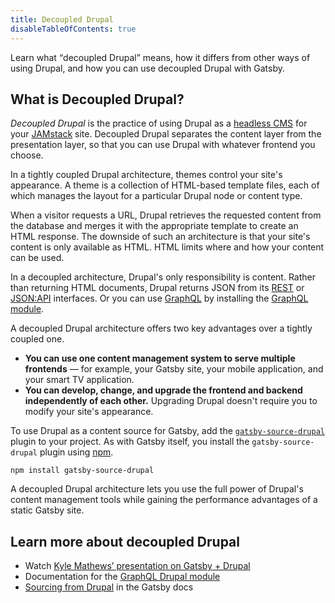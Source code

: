 ```yaml
---
title: Decoupled Drupal
disableTableOfContents: true
---
```


Learn what <q>decoupled Drupal</q> means, how it differs from other ways of using Drupal, and how you can use decoupled Drupal with Gatsby.

## What is Decoupled Drupal?

_Decoupled Drupal_ is the practice of using Drupal as a [headless CMS](/docs/how-to/sourcing-data/headless-cms/) for your [JAMstack](/docs/glossary/jamstack/) site. Decoupled Drupal separates the content layer from the presentation layer, so that you can use Drupal with whatever frontend you choose.

In a tightly coupled Drupal architecture, themes control your site's appearance. A theme is a collection of HTML-based template files, each of which manages the layout for a particular Drupal node or content type.

When a visitor requests a URL, Drupal retrieves the requested content from the database and merges it with the appropriate template to create an HTML response. The downside of such an architecture is that your site's content is only available as HTML. HTML limits where and how your content can be used.

In a decoupled architecture, Drupal's only responsibility is content. Rather than returning HTML documents, Drupal returns JSON from its [REST](https://www.drupal.org/docs/8/api/restful-web-services-api/restful-web-services-api-overview) or [JSON:API](https://www.drupal.org/docs/8/modules/jsonapi/api-overview) interfaces. Or you can use [GraphQL](/docs/glossary/graphql/) by installing the [GraphQL module](https://www.drupal.org/docs/8/modules/graphql).

A decoupled Drupal architecture offers two key advantages over a tightly coupled one.

- **You can use one content management system to serve multiple frontends** — for example, your Gatsby site, your mobile application, and your smart TV application.
- **You can develop, change, and upgrade the frontend and backend independently of each other.** Upgrading Drupal doesn't require you to modify your site's appearance.

To use Drupal as a content source for Gatsby, add the [`gatsby-source-drupal`](/plugins/gatsby-source-drupal/) plugin to your project. As with Gatsby itself, you install the `gatsby-source-drupal` plugin using [npm](/docs/glossary/#npm).

```shell
npm install gatsby-source-drupal
```

A decoupled Drupal architecture lets you use the full power of Drupal's content management tools while gaining the performance advantages of a static Gatsby site.

## Learn more about decoupled Drupal

- Watch [Kyle Mathews’ presentation on Gatsby + Drupal](https://2017.badcamp.net/session/coding-development/beginner/headless-drupal-building-blazing-fast-websites-reactgatsbyjs)
- Documentation for the [GraphQL Drupal module](https://drupal-graphql.gitbook.io/graphql/)
- [Sourcing from Drupal](/docs/how-to/sourcing-data/sourcing-from-drupal/) in the Gatsby docs
